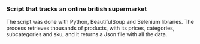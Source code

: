 ### Script that tracks an online british supermarket

The script was done with Python, BeautifulSoup and Selenium libraries.
The process retrieves thousands of products, with its prices, categories, subcategories and sku, and it returns a Json file with all the data.